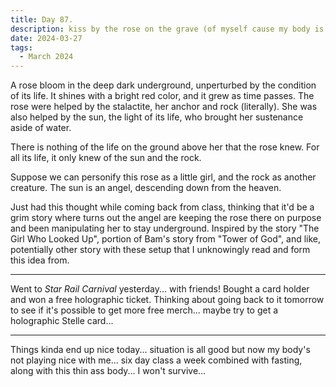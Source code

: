 ```yaml
---
title: Day 87.
description: kiss by the rose on the grave (of myself cause my body is weak)
date: 2024-03-27
tags: 
  - March 2024
---
```


A rose bloom in the deep dark underground, unperturbed by the condition of its life. It shines with a bright red color, and it grew as time passes. The rose were helped by the stalactite, her anchor and rock (literally). She was also helped by the sun, the light of its life, who brought her sustenance aside of water.

There is nothing of the life on the ground above her that the rose knew. For all its life, it only knew of the sun and the rock.

Suppose we can personify this rose as a little girl, and the rock as another creature. The sun is an angel, descending down from the heaven.

Just had this thought while coming back from class, thinking that it'd be a grim story where turns out the angel are keeping the rose there on purpose and been manipulating her to stay underground. Inspired by the story "The Girl Who Looked Up", portion of Bam's story from "Tower of God", and like, potentially other story with these setup that I unknowingly read and form this idea from.

-----

Went to *Star Rail Carnival* yesterday... with friends! Bought a card holder and won a free holographic ticket. Thinking about going back to it tomorrow to see if it's possible to get more free merch... maybe try to get a holographic Stelle card...

-----

Things kinda end up nice today... situation is all good but now my body's not playing nice with me... six day class a week combined with fasting, along with this thin ass body... I won't survive...